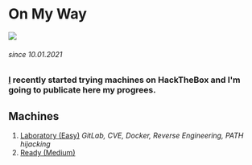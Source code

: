 # On My Way

![](https://www.daviddomoney.com/wp-content/uploads/2015/05/cat-in-the-garden.jpg)
###### since 10.01.2021

### [I](https://www.hackthebox.eu/home/users/profile/480331) recently started trying machines on HackTheBox and I'm going to publicate here my progrees.

## Machines

1. [Laboratory (Easy)](https://github.com/Pash3nlee/HackTheBox/blob/main/Easy/Laboratory.md)
  *GitLab, CVE, Docker, Reverse Engineering, PATH hijacking*
2. [Ready (Medium)](https://github.com/Pash3nlee/HackTheBox/blob/main/Medium/Ready.md)


